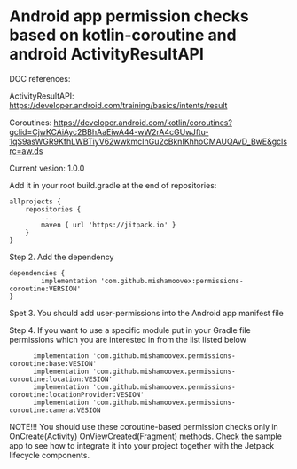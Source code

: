 # Android app permission checks based on kotlin-coroutine and android ActivityResultAPI

DOC references:
 
ActivityResultAPI: https://developer.android.com/training/basics/intents/result
  
Coroutines: https://developer.android.com/kotlin/coroutines?gclid=CjwKCAiAyc2BBhAaEiwA44-wW2rA4cGUwJftu-1qS9asWGR9KfhLWBTiyV62wwkmcInGu2cBknIKhhoCMAUQAvD_BwE&gclsrc=aw.ds

Current vesion: 1.0.0

Add it in your root build.gradle at the end of repositories:

	allprojects {
		repositories {
			...
			maven { url 'https://jitpack.io' }
		}
	}
Step 2. Add the dependency

	dependencies {
	        implementation 'com.github.mishamoovex:permissions-coroutine:VERSION'
	}
 
 Spet 3. You should add user-permissions into the Android app manifest file
 
 Step 4. If you want to use a specific module put in your Gradle file permissions which you are interested in from the list listed below
 
          implementation 'com.github.mishamoovex.permissions-coroutine:base:VESION'
          implementation 'com.github.mishamoovex.permissions-coroutine:location:VESION'
          implementation 'com.github.mishamoovex.permissions-coroutine:locationProvider:VESION'
          implementation 'com.github.mishamoovex.permissions-coroutine:camera:VESION
	 
NOTE!!!  You should use these coroutine-based permission checks only in OnCreate(Activity) OnViewCreated(Fragment) methods. Check the sample app to see how to integrate it into your project together with the Jetpack lifecycle components.
